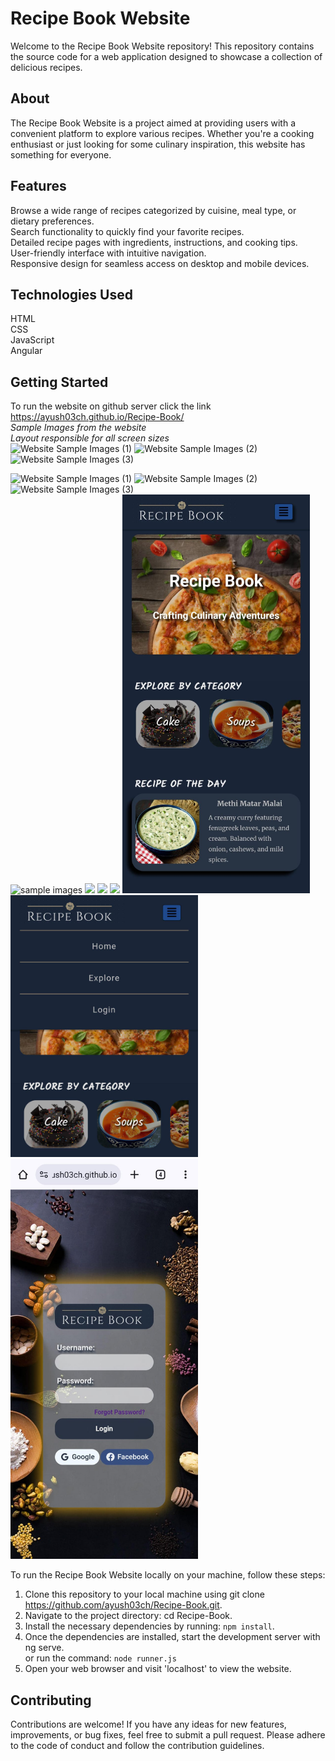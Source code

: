 # Recipe Book Website  
Welcome to the Recipe Book Website repository! This repository contains the source code for a web application designed to showcase a collection of delicious recipes.   

## About  
The Recipe Book Website is a project aimed at providing users with a convenient platform to explore various recipes. Whether you're a cooking enthusiast or just looking for some culinary inspiration, this website has something for everyone.

## Features  
Browse a wide range of recipes categorized by cuisine, meal type, or dietary preferences.  
Search functionality to quickly find your favorite recipes.  
Detailed recipe pages with ingredients, instructions, and cooking tips.  
User-friendly interface with intuitive navigation.  
Responsive design for seamless access on desktop and mobile devices.  

## Technologies Used  
HTML  
CSS  
JavaScript  
Angular  

## Getting Started
To run the website on github server click the link https://ayush03ch.github.io/Recipe-Book/  
*Sample Images from the website*  
*Layout responsible for all screen sizes*  
![Website Sample Images (1)](https://github.com/ayush03ch/Recipe-Book/assets/114729778/3f15d7de-e83d-434b-a113-2f81915637e3)
![Website Sample Images (2)](https://github.com/ayush03ch/Recipe-Book/assets/114729778/33e74c75-8fca-42a2-a648-dca951f74c96)
![Website Sample Images (3)](https://github.com/ayush03ch/Recipe-Book/assets/114729778/dc64ce1d-1643-412f-bcc4-23132acc3883)  
 
![Website Sample Images (1)](https://github.com/ayush03ch/Recipe-Book/assets/114729778/855524ac-06c8-4b22-9589-dece1dd140a1)
![Website Sample Images (2)](https://github.com/ayush03ch/Recipe-Book/assets/114729778/92ef6d0d-73c1-4833-bd43-09893ecdc5df)
![Website Sample Images (3)](https://github.com/ayush03ch/Recipe-Book/assets/114729778/0100f336-6c94-4f20-88c6-4e651be2e4fe)  
![sample images](/assets/Website%20Sample%20Images%20(1))
<img src="assets/WebsiteSampleImages1.jpg">
<img src="assets/WebsiteSampleImages2.jpg">
<img src="assets/WebsiteSampleImages3.jpg">
<img src="assets/WebsiteSample1.jpg" width=300px>
<img src="assets/WebsiteSample2.jpg" width=300px>
<img src="assets/WebsiteSample3.jpg" width=300px>
  
To run the Recipe Book Website locally on your machine, follow these steps:  

1) Clone this repository to your local machine using git clone https://github.com/ayush03ch/Recipe-Book.git.  
2) Navigate to the project directory: cd Recipe-Book.  
3) Install the necessary dependencies by running: ```npm install```.  
4) Once the dependencies are installed, start the development server with ng serve.  
   or run the command: ```node runner.js```
6) Open your web browser and visit  'localhost'  to view the website.
   
## Contributing
Contributions are welcome! If you have any ideas for new features, improvements, or bug fixes, feel free to submit a pull request. Please adhere to the code of conduct and follow the contribution guidelines.
